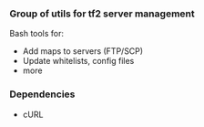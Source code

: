 ### Group of utils for tf2 server management

Bash tools for:
 * Add maps to servers (FTP/SCP)
 * Update whitelists, config files
 * more

### Dependencies
 * cURL
